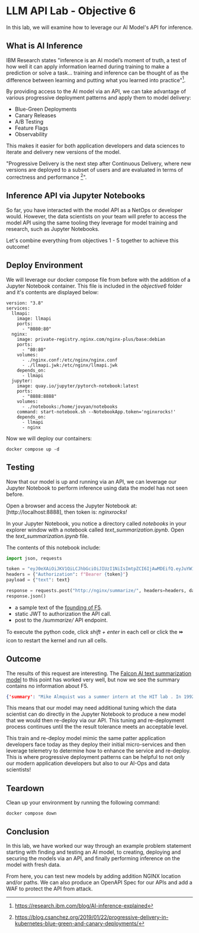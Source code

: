 # LLM API Lab - Objective 6

In this lab, we will examine how to leverage our AI Model's API for inference.

## What is AI Inference

IBM Research states "inference is an AI model’s moment of truth, a test of how well it can apply information learned during training to make a prediction or solve a task... training and inference can be thought of as the difference between learning and putting what you learned into practice"[^1].

By providing access to the AI model via an API, we can take advantage of various progressive deployment patterns and apply them to model delivery:

- Blue-Green Deployments
- Canary Releases
- A/B Testing
- Feature Flags
- Observability

This makes it easier for both application developers and data sciences to iterate and delivery new versions of the model.

"Progressive Delivery is the next step after Continuous Delivery, where new versions are deployed to a subset of users and are evaluated in terms of correctness and performance [^2]".

## Inference API via Jupyter Notebooks

So far, you have interacted with the model API as a NetOps or developer would.  However, the data scientists on your team will prefer to access the model API using the same tooling they leverage for model training and research, such as Jupyter Notebooks.  

Let's combine everything from objectives 1 - 5 together to achieve this outcome!

## Deploy Environment

We will leverage our docker compose file from before with the addition of a Jupyter Notebook container.  This file is included in the _objective6_ folder and it's contents are displayed below:

```docker
version: "3.8"
services:
  llmapi:
    image: llmapi
    ports:
      - "8080:80"
  nginx:
    image: private-registry.nginx.com/nginx-plus/base:debian
    ports:
      - "80:80"
    volumes:
      - ./nginx.conf:/etc/nginx/nginx.conf
      - ./llmapi.jwk:/etc/nginx/llmapi.jwk
    depends_on:
      - llmapi
  jupyter:
    image: quay.io/jupyter/pytorch-notebook:latest
    ports:
      - "8888:8888"
    volumes:
      - ./notebooks:/home/jovyan/notebooks
    command: start-notebook.sh --NotebookApp.token='nginxrocks!'
    depends_on:
      - llmapi
      - nginx
```

Now we will deploy our containers:

```shell
docker compose up -d
```

## Testing

Now that our model is up and running via an API, we can leverage our Jupyter Notebook to perform inference using data the model has not seen before.

Open a browser and access the Jupyter Notebook at: [http://localhost:8888], then token is: _nginxrocks!_

In your Jupyter Notebook, you notice a directory called _notebooks_ in your explorer window with a notebook called _text_summarization.ipynb_.  Open the _text_summarization.ipynb_ file.

The contents of this notebook include: 

```python
import json, requests

token = "eyJ0eXAiOiJKV1QiLCJhbGciOiJIUzI1NiIsImtpZCI6IjAwMDEifQ.eyJuYW1lIjoiUXVvdGF0aW9uIFN5c3RlbSIsInN1YiI6InF1b3RlcyIsImlzcyI6Ik15IEFQSSBHYXRld2F5In0.ggVOHYnVFB8GVPE-VOIo3jD71gTkLffAY0hQOGXPL2I"
headers = {"Authorization": f"Bearer {token}"}
payload = {"text": text}

response = requests.post("http://nginx/summarize/", headers=headers, data=json.dumps(payload))
response.json()
```

- a sample text of the [founding of F5](https://my.f5.com/manage/s/article/K245).
- static JWT to authorization the API call.
- post to the _/summarize/_ API endpoint.

To execute the python code, click _shift + enter_ in each cell or click the &#x23e9; icon to restart the kernel and run all cells.

## Outcome

The results of this request are interesting.  The [Falcon AI text summarization model](https://huggingface.co/Falconsai/text_summarization) to this point has worked very well, but now we see the summary contains no information about F5.  

```json
{'summary': "Mike Almquist was a summer intern at the HIT lab . In 1992, he created a virtual environment demo for the lab's virtual retinal display (VRD) project . The project with UW did not materialize, and he had to live in his basement office with only a couch ."}
```

This means that our model may need additional tuning which the data scientist can do directly in the Jupyter Notebook to produce a new model that we would then re-deploy via our API.  This tuning and re-deployment process continues until the the result tolerance meets an acceptable level.

This train and re-deploy model mimic the same patter application developers face today as they deploy their initial micro-services and then leverage telemetry to determine how to enhance the service and re-deploy.  This is where progressive deployment patterns can be helpful to not only our modern application developers but also to our AI-Ops and data scientists!

## Teardown

Clean up your environment by running the following command:

```shell
docker compose down
```

## Conclusion

In this lab, we have worked our way through an example problem statement starting with finding and testing an AI model, to creating, deploying and securing the models via an API, and finally performing inference on the model with fresh data.

From here, you can test new models by adding addition NGINX location and/or paths. We can also produce an OpenAPI Spec for our APIs and add a WAF to protect the API from attack.

[^1]: https://research.ibm.com/blog/AI-inference-explained
[^2]: https://blog.csanchez.org/2019/01/22/progressive-delivery-in-kubernetes-blue-green-and-canary-deployments/